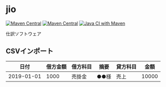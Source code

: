 # jio
[![Maven Central](https://img.shields.io/maven-central/v/com.uchicom/jio.svg)](http://search.maven.org/#search|ga|1|com.uchicom.jio)
[![Maven Central](https://img.shields.io/github/license/uchicom/jio.svg)](http://www.apache.org/licenses/LICENSE-2.0.txt)
[![Java CI with Maven](https://github.com/uchicom/jio/actions/workflows/package.yml/badge.svg)](https://github.com/uchicom/jio/actions/workflows/package.yml)

仕訳ソフトウェア

## CSVインポート

|日付|借方金額|借方科目|摘要|貸方科目|金額|
|----|----|----|----|----|----|
|2019-01-01|1000|売掛金|●●様|売上|10000|
